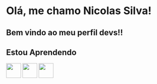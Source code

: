 # Olá, me chamo Nicolas Silva!
## Bem vindo ao meu perfil devs!!


## Estou Aprendendo
<img src="https://cdn.jsdelivr.net/gh/devicons/devicon@latest/icons/csharp/csharp-original.svg" width="40" height="40"/> <img src="https://cdn.jsdelivr.net/gh/devicons/devicon@latest/icons/unity/unity-original.svg" width="40" height="40" /> <img src="https://cdn.jsdelivr.net/gh/devicons/devicon@latest/icons/blender/blender-original.svg" width="40" height="40"/> 



<!--
**NicolasSilva24/NicolasSilva24** is a ✨ _special_ ✨ repository because its `README.md` (this file) appears on your GitHub profile.

Here are some ideas to get you started:

- 🔭 I’m currently working on ...
- 🌱 I’m currently learning ...
- 👯 I’m looking to collaborate on ...
- 🤔 I’m looking for help with ...
- 💬 Ask me about ...
- 📫 How to reach me: ...
- 😄 Pronouns: ...
- ⚡ Fun fact: ...
-->
